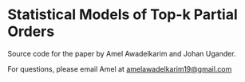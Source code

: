 # Statistical Models of Top-k Partial Orders

Source code for the paper by Amel Awadelkarim and Johan Ugander.

For questions, please email Amel at amelawadelkarim19@gmail.com

